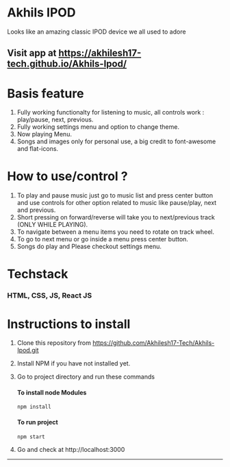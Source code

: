# Akhils IPOD

Looks like an amazing classic IPOD device we all used to adore

## Visit app at https://akhilesh17-tech.github.io/Akhils-Ipod/

# Basis feature

1. Fully working functionalty for listening to music, all controls work : play/pause, next, previous.
2. Fully working settings menu and option to change theme.
3. Now playing Menu.
4. Songs and images only for personal use, a big credit to font-awesome and flat-icons.

# How to use/control ?

1. To play and pause music just go to music list and press center button and use controls for other option related to music like pause/play, next and previous.
2. Short pressing on forward/reverse will take you to next/previous track (ONLY WHILE PLAYING).
3. To navigate between a menu items you need to rotate on track wheel.
4. To go to next menu or go inside a menu press center button.
5. Songs do play and Please checkout settings menu.

# Techstack

### HTML, CSS, JS, React JS

# Instructions to install

1. Clone this repository from https://github.com/Akhilesh17-Tech/Akhils-Ipod.git
2. Install NPM if you have not installed yet.
3. Go to project directory and run these commands

   #### To install node Modules

   ```
   npm install
   ```

   #### To run project

   ```
   npm start
   ```

4. Go and check at http://localhost:3000

---
